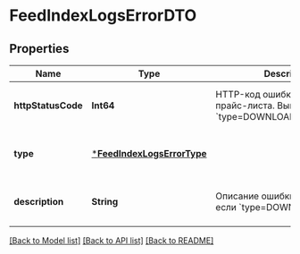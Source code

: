 # FeedIndexLogsErrorDTO


## Properties
Name | Type | Description | Notes
------------ | ------------- | ------------- | -------------
**httpStatusCode** | **Int64** | HTTP-код ошибки индексации прайс-листа.  Выводится, если &#x60;type&#x3D;DOWNLOAD_HTTP_ERROR&#x60;.  | [optional] [default to nothing]
**type** | [***FeedIndexLogsErrorType**](FeedIndexLogsErrorType.md) |  | [optional] [default to nothing]
**description** | **String** | Описание ошибки.  Выводится, если &#x60;type&#x3D;DOWNLOAD_ERROR&#x60;.  | [optional] [default to nothing]


[[Back to Model list]](../README.md#models) [[Back to API list]](../README.md#api-endpoints) [[Back to README]](../README.md)


